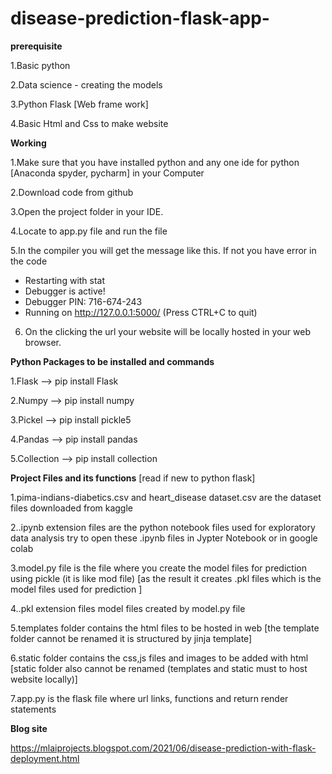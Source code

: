 # disease-prediction-flask-app-

**prerequisite**

1.Basic python 

2.Data science - creating the models

3.Python Flask [Web frame work]

4.Basic Html and Css to make website


**Working**

1.Make sure that you have installed python and any one ide for python [Anaconda spyder, pycharm] in your Computer

2.Download code from github

3.Open the project folder in your IDE.

4.Locate to app.py file and run the file 

5.In the compiler you will get the message like this. If not you have error in the code 

 * Restarting with stat
 * Debugger is active!
 * Debugger PIN: 716-674-243
 * Running on http://127.0.0.1:5000/ (Press CTRL+C to quit)
 
6. On the clicking the url your website will be locally hosted in your web browser.


**Python Packages to be installed and commands**

1.Flask --> pip install Flask

2.Numpy -->  pip install numpy

3.Pickel -->  pip install pickle5

4.Pandas -->  pip install pandas

5.Collection -->  pip install collection




**Project Files and its functions** [read if new to python flask]

1.pima-indians-diabetics.csv and heart_disease dataset.csv are the dataset files downloaded from kaggle

2..ipynb extension files are the python notebook files used for exploratory data analysis try to open these .ipynb files in Jypter Notebook or in google colab

3.model.py file is the file where you create the model files for prediction using pickle (it is like mod file) [as the result it creates .pkl files which is the model files used for prediction ]

4..pkl extension files model files created by model.py file

5.templates folder contains the html files to be hosted in web [the template folder cannot be renamed it is structured by jinja template]

6.static folder contains the css,js files and images to be added with html [static folder also cannot be renamed (templates and static must to host website locally)] 

7.app.py is the flask file where url links, functions and return render statements




**Blog site**

https://mlaiprojects.blogspot.com/2021/06/disease-prediction-with-flask-deployment.html


 
